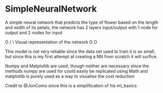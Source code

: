 # SimpleNeuralNetwork
A simple neural network that predicts the type of flower based on the length and width of its petals, the network has 2 layers input/output with 1 node for output and 2 nodes for input 

  O
 / \             Visual representation of the network
O   O

This model is not very reliable since the data set used to train it is so small, but since this is my first attempt at creating a NN from scratch it will surfice.

Numpy and Matplotlib are used, though neither are necessary since the methods numpy are used for could easily be replicated using Math and matplotlib is purely used as a way to visualise the cost reduction

Credit to @JonComo since this is a simplification of his ml_basics
